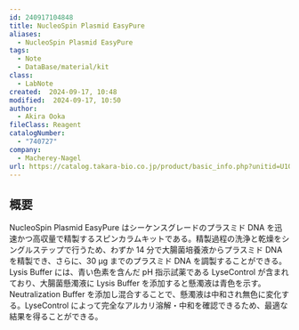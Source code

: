 ```yaml
---
id: 240917104848
title: NucleoSpin Plasmid EasyPure
aliases:
  - NucleoSpin Plasmid EasyPure
tags:
  - Note
  - DataBase/material/kit
class:
  - LabNote
created:  2024-09-17, 10:48
modified:  2024-09-17, 10:50
author:
  - Akira Ooka
fileClass: Reagent
catalogNumber:
  - "740727"
company:
  - Macherey-Nagel
url: https://catalog.takara-bio.co.jp/product/basic_info.php?unitid=U100007778
---
```

## 概要
NucleoSpin Plasmid EasyPure はシーケンスグレードのプラスミド DNA を迅速かつ高収量で精製するスピンカラムキットである。精製過程の洗浄と乾燥をシングルステップで行うため、わずか 14 分で大腸菌培養液からプラスミド DNA を精製でき、さらに、30 μg までのプラスミド DNA を調製することができる。
Lysis Buffer には、青い色素を含んだ pH 指示試薬である LyseControl が含まれており、大腸菌懸濁液に Lysis Buffer を添加すると懸濁液は青色を示す。Neutralization Buffer を添加し混合することで、懸濁液は中和され無色に変化する。LyseControl によって完全なアルカリ溶解・中和を確認できるため、最適な結果を得ることができる。